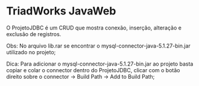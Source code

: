 TriadWorks JavaWeb
==================

O ProjetoJDBC é um CRUD que mostra conexão, inserção, alteração e exclusão de registros.

Obs: No arquivo lib.rar se encontrar o mysql-connector-java-5.1.27-bin.jar utilizado no projeto;

Dica: Para adicionar o mysql-connector-java-5.1.27-bin.jar ao projeto basta copiar e colar o connector
dentro do ProjetoJDBC, clicar com o botão direito sobre o connector -> Build Path -> Add to Build Path;

